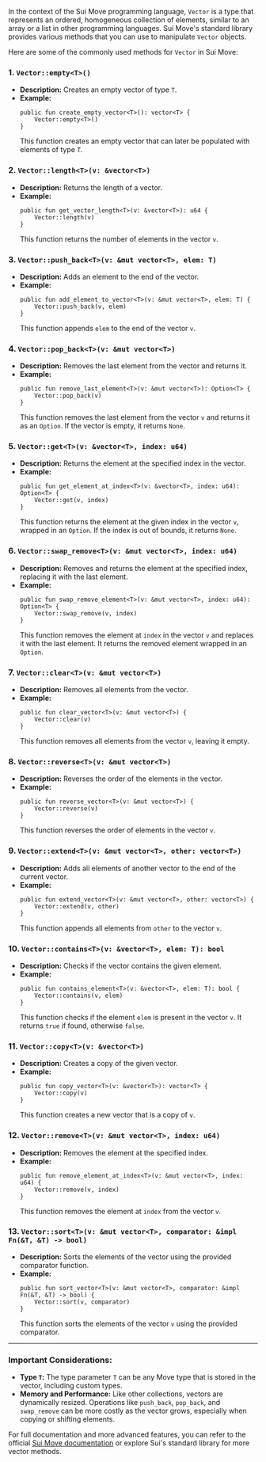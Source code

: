 In the context of the Sui Move programming language, `Vector` is a type that represents an ordered, homogeneous collection of elements, similar to an array or a list in other programming languages. Sui Move's standard library provides various methods that you can use to manipulate `Vector` objects.

Here are some of the commonly used methods for `Vector` in Sui Move:

### 1. **`Vector::empty<T>()`**
   - **Description:** Creates an empty vector of type `T`.
   - **Example:**
     ```move
     public fun create_empty_vector<T>(): vector<T> {
         Vector::empty<T>()
     }
     ```
     This function creates an empty vector that can later be populated with elements of type `T`.

### 2. **`Vector::length<T>(v: &vector<T>)`**
   - **Description:** Returns the length of a vector.
   - **Example:**
     ```move
     public fun get_vector_length<T>(v: &vector<T>): u64 {
         Vector::length(v)
     }
     ```
     This function returns the number of elements in the vector `v`.

### 3. **`Vector::push_back<T>(v: &mut vector<T>, elem: T)`**
   - **Description:** Adds an element to the end of the vector.
   - **Example:**
     ```move
     public fun add_element_to_vector<T>(v: &mut vector<T>, elem: T) {
         Vector::push_back(v, elem)
     }
     ```
     This function appends `elem` to the end of the vector `v`.

### 4. **`Vector::pop_back<T>(v: &mut vector<T>)`**
   - **Description:** Removes the last element from the vector and returns it.
   - **Example:**
     ```move
     public fun remove_last_element<T>(v: &mut vector<T>): Option<T> {
         Vector::pop_back(v)
     }
     ```
     This function removes the last element from the vector `v` and returns it as an `Option`. If the vector is empty, it returns `None`.

### 5. **`Vector::get<T>(v: &vector<T>, index: u64)`**
   - **Description:** Returns the element at the specified index in the vector.
   - **Example:**
     ```move
     public fun get_element_at_index<T>(v: &vector<T>, index: u64): Option<T> {
         Vector::get(v, index)
     }
     ```
     This function returns the element at the given index in the vector `v`, wrapped in an `Option`. If the index is out of bounds, it returns `None`.

### 6. **`Vector::swap_remove<T>(v: &mut vector<T>, index: u64)`**
   - **Description:** Removes and returns the element at the specified index, replacing it with the last element.
   - **Example:**
     ```move
     public fun swap_remove_element<T>(v: &mut vector<T>, index: u64): Option<T> {
         Vector::swap_remove(v, index)
     }
     ```
     This function removes the element at `index` in the vector `v` and replaces it with the last element. It returns the removed element wrapped in an `Option`.

### 7. **`Vector::clear<T>(v: &mut vector<T>)`**
   - **Description:** Removes all elements from the vector.
   - **Example:**
     ```move
     public fun clear_vector<T>(v: &mut vector<T>) {
         Vector::clear(v)
     }
     ```
     This function removes all elements from the vector `v`, leaving it empty.

### 8. **`Vector::reverse<T>(v: &mut vector<T>)`**
   - **Description:** Reverses the order of the elements in the vector.
   - **Example:**
     ```move
     public fun reverse_vector<T>(v: &mut vector<T>) {
         Vector::reverse(v)
     }
     ```
     This function reverses the order of elements in the vector `v`.

### 9. **`Vector::extend<T>(v: &mut vector<T>, other: vector<T>)`**
   - **Description:** Adds all elements of another vector to the end of the current vector.
   - **Example:**
     ```move
     public fun extend_vector<T>(v: &mut vector<T>, other: vector<T>) {
         Vector::extend(v, other)
     }
     ```
     This function appends all elements from `other` to the vector `v`.

### 10. **`Vector::contains<T>(v: &vector<T>, elem: T): bool`**
   - **Description:** Checks if the vector contains the given element.
   - **Example:**
     ```move
     public fun contains_element<T>(v: &vector<T>, elem: T): bool {
         Vector::contains(v, elem)
     }
     ```
     This function checks if the element `elem` is present in the vector `v`. It returns `true` if found, otherwise `false`.

### 11. **`Vector::copy<T>(v: &vector<T>)`**
   - **Description:** Creates a copy of the given vector.
   - **Example:**
     ```move
     public fun copy_vector<T>(v: &vector<T>): vector<T> {
         Vector::copy(v)
     }
     ```
     This function creates a new vector that is a copy of `v`.

### 12. **`Vector::remove<T>(v: &mut vector<T>, index: u64)`**
   - **Description:** Removes the element at the specified index.
   - **Example:**
     ```move
     public fun remove_element_at_index<T>(v: &mut vector<T>, index: u64) {
         Vector::remove(v, index)
     }
     ```
     This function removes the element at `index` from the vector `v`.

### 13. **`Vector::sort<T>(v: &mut vector<T>, comparator: &impl Fn(&T, &T) -> bool)`**
   - **Description:** Sorts the elements of the vector using the provided comparator function.
   - **Example:**
     ```move
     public fun sort_vector<T>(v: &mut vector<T>, comparator: &impl Fn(&T, &T) -> bool) {
         Vector::sort(v, comparator)
     }
     ```
     This function sorts the elements of the vector `v` using the provided comparator.

---

### Important Considerations:
- **Type `T`:** The type parameter `T` can be any Move type that is stored in the vector, including custom types.
- **Memory and Performance:** Like other collections, vectors are dynamically resized. Operations like `push_back`, `pop_back`, and `swap_remove` can be more costly as the vector grows, especially when copying or shifting elements.
  
For full documentation and more advanced features, you can refer to the official [Sui Move documentation](https://docs.sui.io/) or explore Sui's standard library for more vector methods.
